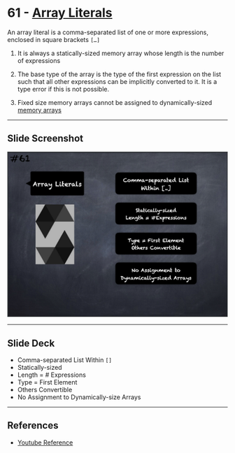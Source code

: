 # 61 - [Array Literals](Array%20Literals.md)
An array literal is a comma-separated list of one or more expressions, enclosed in square brackets `[…]`

1. It is always a statically-sized memory array whose length is the number of expressions
    
2. The base type of the array is the type of the first expression on the list such that all other expressions can be implicitly converted to it. It is a type error if this is not possible.
    
3. Fixed size memory arrays cannot be assigned to dynamically-sized [memory arrays](Memory%20Arrays.md)

___
## Slide Screenshot
![061.png](../../images/solidity101/061.png)
___
## Slide Deck
- Comma-separated List Within `[]`
- Statically-sized
- Length = # Expressions
- Type = First Element
- Others Convertible
- No Assignment to Dynamically-size Arrays
___
## References
- [Youtube Reference](https://www.youtube.com/watch?v=WgU7KKKomMk)



